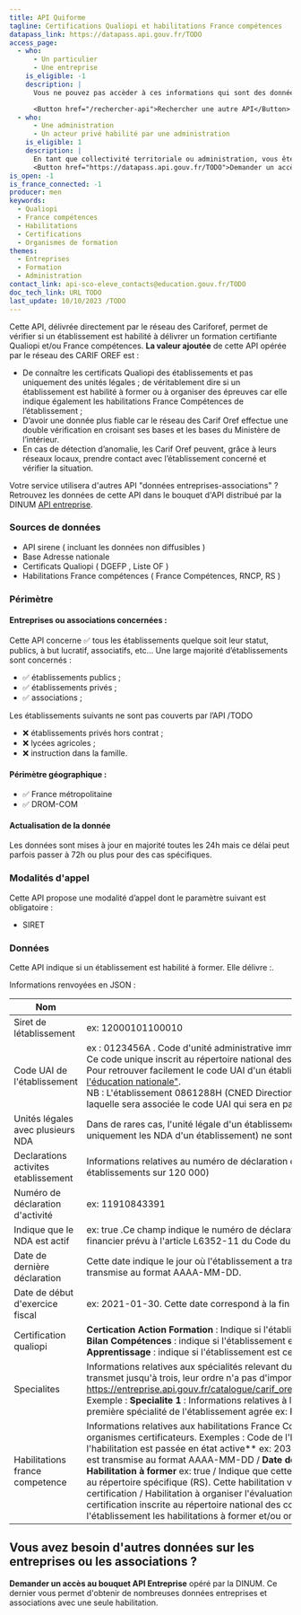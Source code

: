 ```yaml
---
title: API Quiforme
tagline: Certifications Qualiopi et habilitations France compétences
datapass_link: https://datapass.api.gouv.fr/TODO
access_page:
  - who:
      - Un particulier
      - Une entreprise
    is_eligible: -1
    description: |
      Vous ne pouvez pas accèder à ces informations qui sont des données protégées.

      <Button href="/rechercher-api">Rechercher une autre API</Button>
  - who:
      - Une administration
      - Un acteur privé habilité par une administration
    is_eligible: 1
    description: |
      En tant que collectivité territoriale ou administration, vous êtes éligible à utiliser cette API selon votre cadre juridique. Vous pouvez déposer une demande d'habilitation :
      <Button href="https://datapass.api.gouv.fr/TODO">Demander un accès</Button>
is_open: -1
is_france_connected: -1
producer: men
keywords:
  - Qualiopi
  - France compétences
  - Habilitations
  - Certifications
  - Organismes de formation
themes:
  - Entreprises
  - Formation
  - Administration
contact_link: api-sco-eleve_contacts@education.gouv.fr/TODO
doc_tech_link: URL TODO
last_update: 10/10/2023 /TODO
---
```


Cette API, délivrée directement par le réseau des Cariforef, permet de vérifier si un établissement est habilité à délivrer un formation certifiante Qualiopi et/ou France compétences.
**La valeur ajoutée** de cette API opérée par le réseau des CARIF OREF est :

- De connaître les certificats Qualiopi des établissements et pas uniquement des unités légales ;
de véritablement dire si un établissement est habilité à former ou à organiser des épreuves car elle indique également les habilitations France Compétences de l’établissement ;
- D’avoir une donnée plus fiable car le réseau des Carif Oref effectue une double vérification en croisant ses bases et les bases du Ministère de l’intérieur.
- En cas de détection d’anomalie, les Carif Oref peuvent, grâce à leurs réseaux locaux, prendre contact avec l’établissement concerné et vérifier la situation.

Votre service utilisera d'autres API "données entreprises-associations" ? Retrouvez les données de cette API dans le bouquet d'API distribué par la DINUM [API entreprise](https://entreprise.api.gouv.fr/).

### Sources de données 

- API sirene ( incluant les données non diffusibles )
- Base Adresse nationale 
- Certificats Qualiopi ( DGEFP , Liste OF )
- Habilitations France compétences ( France Compétences, RNCP, RS )



### Périmètre

#### Entreprises ou associations concernées :

Cette API concerne ✅ tous les établissements quelque soit leur statut, publics, à but lucratif, associatifs, etc...
Une large majorité d’établissements sont concernés :
- ✅ établissements publics ;
- ✅ établissements privés ;
- ✅ associations ;

Les établissements suivants ne sont pas couverts par l’API /TODO
- ❌ établissements privés hors contrat ;
- ❌ lycées agricoles ;
- ❌ instruction dans la famille.

####  Périmètre géographique :
- ✅ France métropolitaine
- ✅ DROM-COM

#### Actualisation de la donnée 
Les données sont mises à jour en majorité toutes les 24h mais ce délai peut parfois passer à 72h ou plus pour des cas spécifiques.

### Modalités d'appel
Cette API propose une modalité d’appel dont le paramètre suivant est obligatoire : 
- SIRET

### Données

Cette API indique si un établissement est habilité à former. Elle délivre :.

Informations renvoyées en JSON : 

| Nom         | Description                                                                                                              |
| ----------- | ------------------------------------------------------------------------------------------------------------------------ |
| Siret de létablissement   | ex: 12000101100010  |
| Code UAI de l'établissement | ex :  0123456A . Code d'unité administrative immatriculée (code UAI) de l'établissement habilité ou agrée. <br/>Ce code unique inscrit au répertoire national des établissements est composé de 7 chiffres et d'une lettre ; les trois premiers chiffres correspondent au numéro de département de l'établissement. Pour retrouver facilement le code UAI d'un établissement à partir d' informations plus facilement connues des usagers (commune, code postal, etc.), vous pouvez utiliser l'[API "Annuaire de l'éducation nationale"](https://api.gouv.fr/les-api/api-annuaire-education).<br/>NB : L'établissement 0861288H (CNED Direction générale) n'existe pas dans l'API annuaire de l'éducation nationale, il faudra donc compléter la liste des établissements avec une ligne CNED à laquelle sera associée le code UAI qui sera en passé en entrée.  |
| Unités légales avec plusieurs NDA   | Dans de rares cas, l'unité légale d'un établissement peut avoir plusieurs numéros de déclaration d'activité (NDA). Tous ces numéros d'activités (qui ne sont pas fournis par cette API délivrant uniquement les NDA d'un établissement) ne sont pas forcément propagés sur les établissements.   |
| Declarations activites etablissement   | Informations relatives au numéro de déclaration d'activité de l'établissement (NDA). Cette clé renvoie un tableau car, dans de rares cas, un établissement peut avoir plusieurs NDA (environ 30 établissements sur 120 000) |
| Numéro de déclaration d'activité      | ex: 11910843391 |
| Indique que le NDA est actif   | ex: true .Ce champ indique le numéro de déclaration d'activité (NDA) de l'établissement est actif. Pour conserver un NDA valide, l'établissement doit remplir chaque année un bilan pédagogique et financier prévu à l'article L6352-11 du Code du travail. Sans cette démarche le numéro NDA devient inactif, l'établissement est retiré de la liste publique des organismes de formation. |
| Date de dernière déclaration  | Cette date indique le jour où l'établissement a transmi son bilan pédagogique et financier (BPF), indispensable pour maintenir actif le numéro de déclaration d'activité (NDA). Cette date est transmise au format AAAA-MM-DD. |
| Date de début d'exercice fiscal      | ex: 2021-01-30. Cette date correspond à la fin du dernier exercice fiscal analysé pour le bilan pédagogique et financier. Cette date est transmise au format AAAA-MM-DD.|
| Certification qualiopi     | **Certication Action Formation** : Indique si l'établissement est certifié Action Formation / **Certification Bilan Compétences** : Indique si l'établissement est certifié Bilan Compétences / **Certification Bilan Compétences** : indique si l'établissement est certifié Bilan Compétences / **Certification VAE** : indique si l'établissement est certifié VAE (Validation des Acquis de l'Experience) / **Certification Apprentissage** : indique si l'établissement est certifié Action de Formation par Apprentissage / indique si le certificat Qualiopi est propagé depuis le SIREN de l'unité légale ex: true |
| Specialites | Informations relatives aux spécialités relevant du numéro de déclaration d'activité et figurant dans le bilan pédagogique et financier. Un établissement peut ne pas avoir de spécialités, et l'API en transmet jusqu'à trois, leur ordre n'a pas d'importance. Les spécialités possibles sont détaillées dans la documentation métier de l'API : https://entreprise.api.gouv.fr/catalogue/carif_oref/certifications_qualiopi_france_competences#faq_entry_answer_1_api_entreprise_endpoint_carif_oref_certifications_qualiopi_france_competences. Exemple : **Specialite 1** : Informations relatives à la première spécialité / **Code spécialité 1** ex: 313 Code de la première spécialité de l'établissement agrée / **Libellé spécialité 1**:  Libellé de la première spécialité de l'établissement agrée ex: Finances, banque, assurances |
| Habilitations france competence  | Informations relatives aux habilitations France Compétences obtenues par l'établissement. La liste des habilitations France Compétences n'est pas figée et est mise à jour régulièrement par les organismes certificateurs. Exemples : Code de l'habilitation ex: RNCP10013 / **Code de l'habilitation  France Compétences** : indique si l'habilitation est active ex: true / ** Date à laquelle l'habilitation est passée en état active** ex: 2030-01-30 / **Date de fin d'enregistrement** ex: 2030-01-30 / **Date de fin d'enregistrement de l'habilitation de l'établissement agrée** :  Cette date est transmise au format AAAA-MM-DD / **Date de décision** ex: 2020-01-30 / **Date de décision de l'habilitation de l'établissement agrée** : Cette date est transmise au format AAAA-MM-DD / **Habilitation à former** ex: true / Indique que cette habilitation autorise à former/préparer les candidats à une certification inscrite au répertoire national des compétences professionnelles (RNCP) ou au répertoire spécifique (RS). Cette habilitation vise à s'assurer que les organismes de formation proposant des offres de formation certifiantes, sont bien habilités à préparer des élèves à cette certification / Habilitation à organiser l'évaluation ex: true / Indique que cette habilitation autorise à mettre en place des épreuves pour évaluer les compétences des candidats visant une certification inscrite au répertoire national des compétences professionnelles (RNCP) ou au répertoire spécifique (RS) / Liste des SIRETs des organismes certificateurs ayant délivré à l'établissement les habilitations à former et/ou organiser l'évaluation de leur certification.|




## Vous avez besoin d'autres données sur les entreprises ou les associations ?

**Demander un accès au bouquet <External href='/les-api/api-entreprise'>API Entreprise</External>** opéré par la DINUM. Ce dernier vous permet d'obtenir de nombreuses données entreprises et associations avec une seule habilitation.
